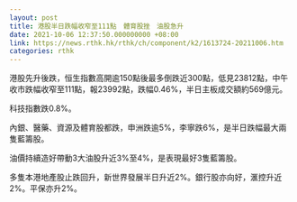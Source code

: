 ```yaml
---
layout: post
title: 港股半日跌幅收窄至111點　體育股挫　油股急升
date: 2021-10-06 12:37:50.000000000 +08:00
link: https://news.rthk.hk/rthk/ch/component/k2/1613724-20211006.htm
categories: rthk
---
```


港股先升後跌，恒生指數高開逾150點後最多倒跌近300點，低見23812點，中午收市跌幅收窄至111點，報23992點，跌幅0.46%，半日主板成交額約569億元。

科技指數跌0.8%。

內銀、醫藥、資源及體育股都跌，申洲跌逾5%，李寧跌6%，是半日跌幅最大兩隻藍籌股。

油價持續造好帶動3大油股升近3%至4%，是表現最好3隻藍籌股。

多隻本港地產股止跌回升，新世界發展半日升近2%。銀行股亦向好，滙控升近2%。平保亦升2%。
